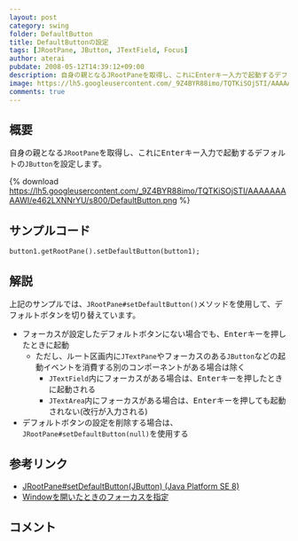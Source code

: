 ```yaml
---
layout: post
category: swing
folder: DefaultButton
title: DefaultButtonの設定
tags: [JRootPane, JButton, JTextField, Focus]
author: aterai
pubdate: 2008-05-12T14:39:12+09:00
description: 自身の親となるJRootPaneを取得し、これにEnterキー入力で起動するデフォルトのJButtonを設定します。
image: https://lh5.googleusercontent.com/_9Z4BYR88imo/TQTKiSOjSTI/AAAAAAAAAWI/e462LXNNrYU/s800/DefaultButton.png
comments: true
---
```

## 概要
自身の親となる`JRootPane`を取得し、これに<kbd>Enter</kbd>キー入力で起動するデフォルトの`JButton`を設定します。

{% download https://lh5.googleusercontent.com/_9Z4BYR88imo/TQTKiSOjSTI/AAAAAAAAAWI/e462LXNNrYU/s800/DefaultButton.png %}

## サンプルコード
<pre class="prettyprint"><code>button1.getRootPane().setDefaultButton(button1);
</code></pre>

## 解説
上記のサンプルでは、`JRootPane#setDefaultButton()`メソッドを使用して、デフォルトボタンを切り替えています。

- フォーカスが設定したデフォルトボタンにない場合でも、<kbd>Enter</kbd>キーを押したときに起動
    - ただし、ルート区画内に`JTextPane`やフォーカスのある`JButton`などの起動イベントを消費する別のコンポーネントがある場合は除く
        - `JTextField`内にフォーカスがある場合は、<kbd>Enter</kbd>キーを押したときに起動される
        - `JTextArea`内にフォーカスがある場合は、<kbd>Enter</kbd>キーを押しても起動されない(改行が入力される)
- デフォルトボタンの設定を削除する場合は、`JRootPane#setDefaultButton(null)`を使用する

<!-- dummy comment line for breaking list -->

## 参考リンク
- [JRootPane#setDefaultButton(JButton) (Java Platform SE 8)](https://docs.oracle.com/javase/jp/8/docs/api/javax/swing/JRootPane.html#setDefaultButton-javax.swing.JButton-)
- [Windowを開いたときのフォーカスを指定](http://ateraimemo.com/Swing/DefaultFocus.html)

<!-- dummy comment line for breaking list -->

## コメント
